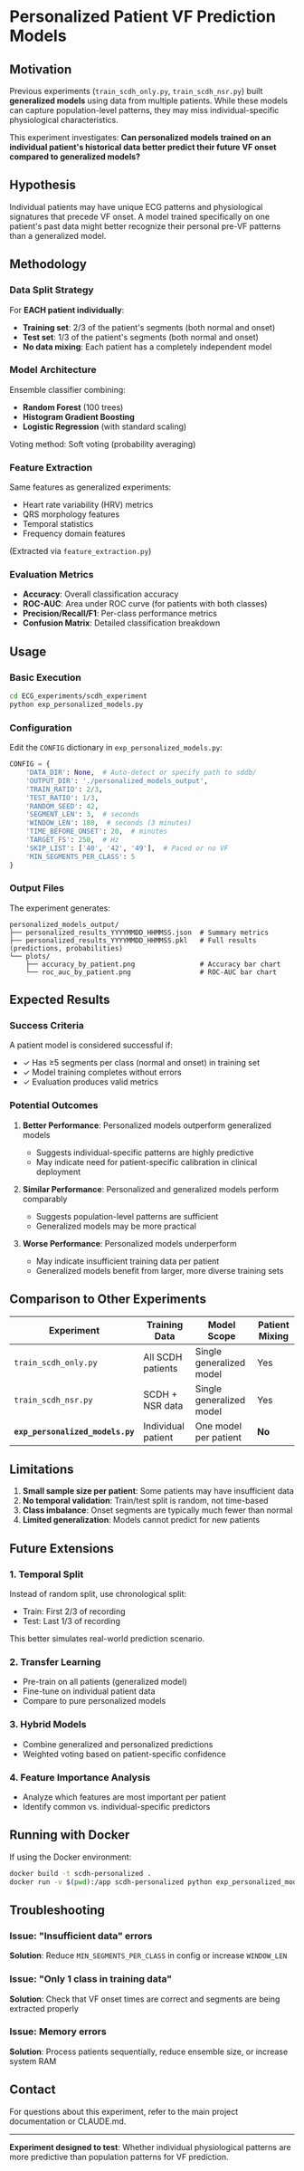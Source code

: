 # Personalized Patient VF Prediction Models

## Motivation

Previous experiments (`train_scdh_only.py`, `train_scdh_nsr.py`) built **generalized models** using data from multiple patients. While these models can capture population-level patterns, they may miss individual-specific physiological characteristics.

This experiment investigates: **Can personalized models trained on an individual patient's historical data better predict their future VF onset compared to generalized models?**

## Hypothesis

Individual patients may have unique ECG patterns and physiological signatures that precede VF onset. A model trained specifically on one patient's past data might better recognize their personal pre-VF patterns than a generalized model.

## Methodology

### Data Split Strategy

For **EACH patient individually**:
- **Training set**: 2/3 of the patient's segments (both normal and onset)
- **Test set**: 1/3 of the patient's segments (both normal and onset)
- **No data mixing**: Each patient has a completely independent model

### Model Architecture

Ensemble classifier combining:
- **Random Forest** (100 trees)
- **Histogram Gradient Boosting**
- **Logistic Regression** (with standard scaling)

Voting method: Soft voting (probability averaging)

### Feature Extraction

Same features as generalized experiments:
- Heart rate variability (HRV) metrics
- QRS morphology features
- Temporal statistics
- Frequency domain features

(Extracted via `feature_extraction.py`)

### Evaluation Metrics

- **Accuracy**: Overall classification accuracy
- **ROC-AUC**: Area under ROC curve (for patients with both classes)
- **Precision/Recall/F1**: Per-class performance metrics
- **Confusion Matrix**: Detailed classification breakdown

## Usage

### Basic Execution

```bash
cd ECG_experiments/scdh_experiment
python exp_personalized_models.py
```

### Configuration

Edit the `CONFIG` dictionary in `exp_personalized_models.py`:

```python
CONFIG = {
    'DATA_DIR': None,  # Auto-detect or specify path to sddb/
    'OUTPUT_DIR': './personalized_models_output',
    'TRAIN_RATIO': 2/3,
    'TEST_RATIO': 1/3,
    'RANDOM_SEED': 42,
    'SEGMENT_LEN': 3,  # seconds
    'WINDOW_LEN': 180,  # seconds (3 minutes)
    'TIME_BEFORE_ONSET': 20,  # minutes
    'TARGET_FS': 250,  # Hz
    'SKIP_LIST': ['40', '42', '49'],  # Paced or no VF
    'MIN_SEGMENTS_PER_CLASS': 5
}
```

### Output Files

The experiment generates:

```
personalized_models_output/
├── personalized_results_YYYYMMDD_HHMMSS.json  # Summary metrics
├── personalized_results_YYYYMMDD_HHMMSS.pkl   # Full results (predictions, probabilities)
└── plots/
    ├── accuracy_by_patient.png                # Accuracy bar chart
    └── roc_auc_by_patient.png                 # ROC-AUC bar chart
```

## Expected Results

### Success Criteria

A patient model is considered successful if:
- ✓ Has ≥5 segments per class (normal and onset) in training set
- ✓ Model training completes without errors
- ✓ Evaluation produces valid metrics

### Potential Outcomes

1. **Better Performance**: Personalized models outperform generalized models
   - Suggests individual-specific patterns are highly predictive
   - May indicate need for patient-specific calibration in clinical deployment

2. **Similar Performance**: Personalized and generalized models perform comparably
   - Suggests population-level patterns are sufficient
   - Generalized models may be more practical

3. **Worse Performance**: Personalized models underperform
   - May indicate insufficient training data per patient
   - Generalized models benefit from larger, more diverse training sets

## Comparison to Other Experiments

| Experiment | Training Data | Model Scope | Patient Mixing |
|------------|--------------|-------------|----------------|
| `train_scdh_only.py` | All SCDH patients | Single generalized model | Yes |
| `train_scdh_nsr.py` | SCDH + NSR data | Single generalized model | Yes |
| **`exp_personalized_models.py`** | Individual patient | One model per patient | **No** |

## Limitations

1. **Small sample size per patient**: Some patients may have insufficient data
2. **No temporal validation**: Train/test split is random, not time-based
3. **Class imbalance**: Onset segments are typically much fewer than normal
4. **Limited generalization**: Models cannot predict for new patients

## Future Extensions

### 1. Temporal Split
Instead of random split, use chronological split:
- Train: First 2/3 of recording
- Test: Last 1/3 of recording

This better simulates real-world prediction scenario.

### 2. Transfer Learning
- Pre-train on all patients (generalized model)
- Fine-tune on individual patient data
- Compare to pure personalized models

### 3. Hybrid Models
- Combine generalized and personalized predictions
- Weighted voting based on patient-specific confidence

### 4. Feature Importance Analysis
- Analyze which features are most important per patient
- Identify common vs. individual-specific predictors

## Running with Docker

If using the Docker environment:

```bash
docker build -t scdh-personalized .
docker run -v $(pwd):/app scdh-personalized python exp_personalized_models.py
```

## Troubleshooting

### Issue: "Insufficient data" errors
**Solution**: Reduce `MIN_SEGMENTS_PER_CLASS` in config or increase `WINDOW_LEN`

### Issue: "Only 1 class in training data"
**Solution**: Check that VF onset times are correct and segments are being extracted properly

### Issue: Memory errors
**Solution**: Process patients sequentially, reduce ensemble size, or increase system RAM

## Contact

For questions about this experiment, refer to the main project documentation or CLAUDE.md.

---

**Experiment designed to test**: Whether individual physiological patterns are more predictive than population patterns for VF prediction.
